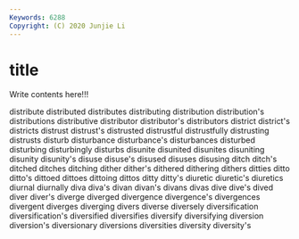 ```yaml
---
Keywords: 6288
Copyright: (C) 2020 Junjie Li
---
```


# title

Write contents here!!!

distribute 
distributed
distributes 
distributing 
distribution 
distribution's 
distributions 
distributive 
distributor 
distributor's 
distributors 
district
district's 
districts 
distrust 
distrust's 
distrusted 
distrustful 
distrustfully 
distrusting 
distrusts 
disturb
disturbance 
disturbance's 
disturbances 
disturbed 
disturbing 
disturbingly 
disturbs 
disunite 
disunited 
disunites
disuniting 
disunity 
disunity's 
disuse 
disuse's 
disused 
disuses 
disusing 
ditch 
ditch's
ditched 
ditches 
ditching 
dither 
dither's 
dithered 
dithering 
dithers 
ditties 
ditto
ditto's 
dittoed 
dittoes 
dittoing 
dittos 
ditty 
ditty's 
diuretic 
diuretic's 
diuretics
diurnal 
diurnally 
diva 
diva's 
divan 
divan's 
divans 
divas 
dive 
dive's
dived 
diver 
diver's 
diverge 
diverged 
divergence 
divergence's 
divergences 
divergent 
diverges
diverging 
divers 
diverse 
diversely 
diversification 
diversification's 
diversified 
diversifies 
diversify 
diversifying
diversion 
diversion's 
diversionary 
diversions 
diversities 
diversity 
diversity's 

